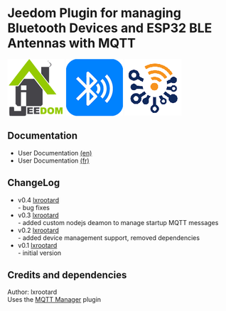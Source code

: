 # Jeedom Plugin for managing Bluetooth Devices and ESP32 BLE Antennas with MQTT

![Logo Jeedom](docs/images/jeedom.png)
![Logo Plugin](docs/images/blescanner_icon.png)
![Logo Plugin](docs/images/theengs_icon.png)

## Documentation

- User Documentation [(en)](docs/en_US/index.md)
- User Documentation [(fr)](docs/fr_FR/index.md)

## ChangeLog
* v0.4 [lxrootard](https://github.com/lxrootard)
<br> - bug fixes
* v0.3 [lxrootard](https://github.com/lxrootard)
<br> - added custom nodejs deamon to manage startup MQTT messages
* v0.2 [lxrootard](https://github.com/lxrootard)
<br> - added device management support, removed dependencies
* v0.1 [lxrootard](https://github.com/lxrootard)
<br> - initial version

## Credits and dependencies
Author: lxrootard
<br>Uses the [MQTT Manager](https://doc.jeedom.com/fr_FR/plugins/programming/mqtt2/) plugin

